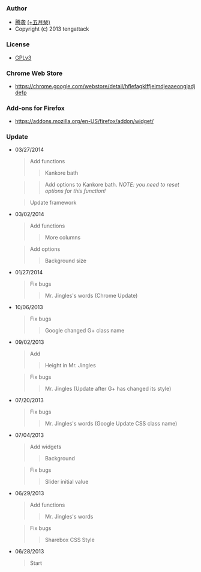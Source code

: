 ### Author
* [腾袭](http://tengattack.com) [(+五月栞)](https://plus.google.com/101975853170707139492)
* Copyright (c) 2013 tengattack

### License
* [GPLv3](http://www.gnu.org/licenses/gpl.html)

### Chrome Web Store
* https://chrome.google.com/webstore/detail/hflefagklffjeimdjeaaeongjadjdefp

### Add-ons for Firefox
* https://addons.mozilla.org/en-US/firefox/addon/widget/

### Update
* 03/27/2014
  > Add functions
  >> Kankore bath
  
  >> Add options to Kankore bath. *NOTE: you need to reset options for this function!*

  > Update framework

* 03/02/2014
  > Add functions
  >> More columns

  > Add options
  >> Background size

* 01/27/2014
  > Fix bugs
  >> Mr. Jingles's words (Chrome Update)

* 10/06/2013
  > Fix bugs
  >> Google changed G+ class name

* 09/02/2013
  > Add
  >> Height in Mr. Jingles

  > Fix bugs
  >> Mr. Jingles (Update after G+ has changed its style)
  
* 07/20/2013
  > Fix bugs
  >> Mr. Jingles's words (Google Update CSS class name)

* 07/04/2013
  > Add widgets
  >> Background

  > Fix bugs
  >> Slider initial value

* 06/29/2013
  > Add functions
  >> Mr. Jingles's words

  > Fix bugs
  >> Sharebox CSS Style

* 06/28/2013
  > Start
